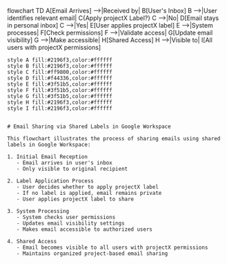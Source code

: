 flowchart TD
    A[Email Arrives] -->|Received by| B[User's Inbox]
    B -->|User identifies relevant email| C{Apply projectX Label?}
    C -->|No| D[Email stays in personal inbox]
    C -->|Yes| E[User applies projectX label]
    E -->|System processes| F[Check permissions]
    F -->|Validate access| G[Update email visibility]
    G -->|Make accessible| H[Shared Access]
    H -->|Visible to| I[All users with projectX permissions]
    
    style A fill:#2196f3,color:#ffffff
    style B fill:#2196f3,color:#ffffff
    style C fill:#ff9800,color:#ffffff
    style D fill:#f44336,color:#ffffff
    style E fill:#3f51b5,color:#ffffff
    style F fill:#3f51b5,color:#ffffff
    style G fill:#3f51b5,color:#ffffff
    style H fill:#2196f3,color:#ffffff
    style I fill:#2196f3,color:#ffffff
```

# Email Sharing via Shared Labels in Google Workspace

This flowchart illustrates the process of sharing emails using shared labels in Google Workspace:

1. Initial Email Reception
   - Email arrives in user's inbox
   - Only visible to original recipient

2. Label Application Process
   - User decides whether to apply projectX label
   - If no label is applied, email remains private
   - User applies projectX label to share

3. System Processing
   - System checks user permissions
   - Updates email visibility settings
   - Makes email accessible to authorized users

4. Shared Access
   - Email becomes visible to all users with projectX permissions
   - Maintains organized project-based email sharing
